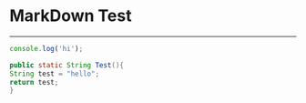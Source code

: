 # MarkDown Test
***

```js
console.log('hi');
```

```java
public static String Test(){
String test = "hello";
return test;
}
```
